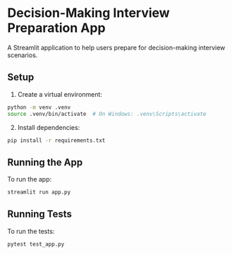 # Decision-Making Interview Preparation App

A Streamlit application to help users prepare for decision-making interview scenarios.

## Setup

1. Create a virtual environment:
```bash
python -m venv .venv
source .venv/bin/activate  # On Windows: .venv\Scripts\activate
```

2. Install dependencies:
```bash
pip install -r requirements.txt
```

## Running the App

To run the app:
```bash
streamlit run app.py
```

## Running Tests

To run the tests:
```bash
pytest test_app.py
``` 